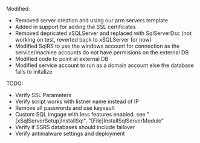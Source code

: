 
Modified:
- Removed server creation and using our arm servers template
- Added in support for adding the SSL certificates
- Removed depricated xSQLServer and replaced with SqlServerDsc (not working on test, reverted back to xSQLServer for now)
- Modified SqlRS to use the windows account for connection as the service/machine accounts do not have permisions on the external DB
- Modified code to point at external DB
- Modified service account to run as a domain account else the database fails to initalize


TODO: 
- Verify SSL Parameters
- Verify script works with listner name instead of IP
- Remove all passwords and use keyvault
- Custom SQL imgage with less features enabled.  see "[xSqlServerSetup]InstallSql", "[File]InstallSqlServerModule"
- Verify if SSRS databases should include failover
- Verify antimalware settings and deployment